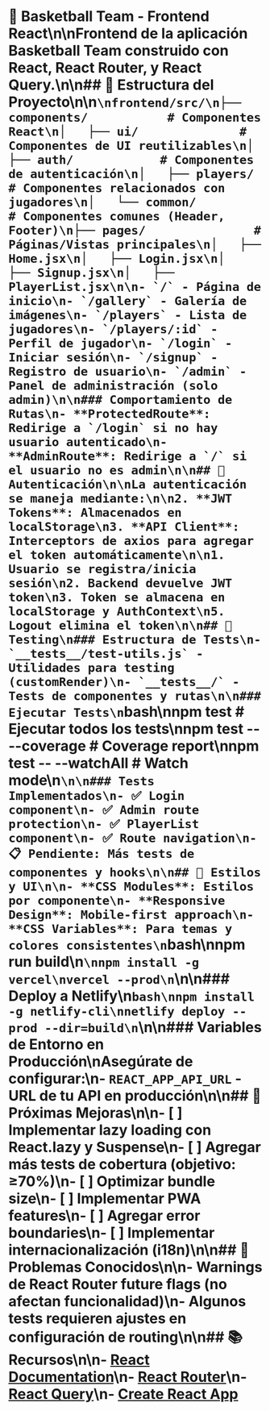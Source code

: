 # 🏀 Basketball Team - Frontend React\n\nFrontend de la aplicación Basketball Team construido con React, React Router, y React Query.\n\n## 📁 Estructura del Proyecto\n\n```\nfrontend/src/\n├── components/           # Componentes React\n│   ├── ui/              # Componentes de UI reutilizables\n│   ├── auth/            # Componentes de autenticación\n│   ├── players/         # Componentes relacionados con jugadores\n│   └── common/          # Componentes comunes (Header, Footer)\n├── pages/               # Páginas/Vistas principales\n│   ├── Home.jsx\n│   ├── Login.jsx\n│   ├── Signup.jsx\n│   ├── PlayerList.jsx\n\n- `/` - Página de inicio\n- `/gallery` - Galería de imágenes\n- `/players` - Lista de jugadores\n- `/players/:id` - Perfil de jugador\n- `/login` - Iniciar sesión\n- `/signup` - Registro de usuario\n- `/admin` - Panel de administración (solo admin)\n\n### Comportamiento de Rutas\n- **ProtectedRoute**: Redirige a `/login` si no hay usuario autenticado\n- **AdminRoute**: Redirige a `/` si el usuario no es admin\n\n## 🔐 Autenticación\n\nLa autenticación se maneja mediante:\n\n2. **JWT Tokens**: Almacenados en localStorage\n3. **API Client**: Interceptors de axios para agregar el token automáticamente\n\n1. Usuario se registra/inicia sesión\n2. Backend devuelve JWT token\n3. Token se almacena en localStorage y AuthContext\n5. Logout elimina el token\n\n## 🧪 Testing\n### Estructura de Tests\n- `__tests__/test-utils.js` - Utilidades para testing (customRender)\n- `__tests__/` - Tests de componentes y rutas\n\n### Ejecutar Tests\n```bash\nnpm test                    # Ejecutar todos los tests\nnpm test -- --coverage     # Coverage report\nnpm test -- --watchAll     # Watch mode\n```\n\n### Tests Implementados\n- ✅ Login component\n- ✅ Admin route protection\n- ✅ PlayerList component\n- ✅ Route navigation\n- 📋 Pendiente: Más tests de componentes y hooks\n\n## 🎨 Estilos y UI\n\n- **CSS Modules**: Estilos por componente\n- **Responsive Design**: Mobile-first approach\n- **CSS Variables**: Para temas y colores consistentes\n```bash\nnpm run build\n```\nnpm install -g vercel\nvercel --prod\n```\n\n### Deploy a Netlify\n```bash\nnpm install -g netlify-cli\nnetlify deploy --prod --dir=build\n```\n\n### Variables de Entorno en Producción\nAsegúrate de configurar:\n- `REACT_APP_API_URL` - URL de tu API en producción\n\n## 🔮 Próximas Mejoras\n\n- [ ] Implementar lazy loading con React.lazy y Suspense\n- [ ] Agregar más tests de cobertura (objetivo: ≥70%)\n- [ ] Optimizar bundle size\n- [ ] Implementar PWA features\n- [ ] Agregar error boundaries\n- [ ] Implementar internacionalización (i18n)\n\n## 🐛 Problemas Conocidos\n\n- Warnings de React Router future flags (no afectan funcionalidad)\n- Algunos tests requieren ajustes en configuración de routing\n\n## 📚 Recursos\n\n- [React Documentation](https://reactjs.org/)\n- [React Router](https://reactrouter.com/)\n- [React Query](https://tanstack.com/query/latest)\n- [Create React App](https://create-react-app.dev/)
